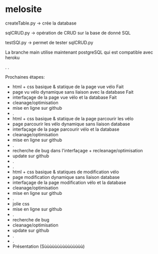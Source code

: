 # melosite

createTable.py -> crée la database


sqlCRUD.py -> opération de CRUD sur la base de donné SQL


testSQl.py -> permet de tester sqlCRUD.py


La branche main utilise maintenant postgreSQL qui est compatible avec heroku

.
.


Prochaines étapes:
* html + css basique & statique de la page vue vélo            Fait
* page vu vélo dynamique sans liaison avec la database         Fait
* interfaçage de la page vue vélo et la database               Fait
* cleanage/optimisation
* mise en ligne sur  github
*  .
* html + css basique & statique de la page parcourir les vélo
* page parcourir les vélo dynamique sans liaison database
* interfaçage de la page parcourir vélo et la database
* cleanage/optimisation
* mise en ligne sur  github
*  .
* recherche de bug dans l'interfaçage + recleanage/optimisation
* update sur github
*  .
*  .
* html + css basique & statiques de modification vélo
* page modification dynamique sans liaison database
* interfaçage de la page modification vélo et la database
* cleanage/optimisation
* mise en ligne sur  github
*  .
* jolie css
* mise en ligne sur  github
*  .
* recherche de bug
* cleanage/optimisation
* update sur github
* .
* .
* Présentation (Sùùùùùùùùùùùùùùù)
